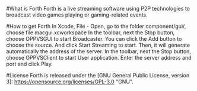 #What is Forth
Forth is a live streaming software using P2P technologies to broadcast video games playing or gaming-related events.

#How to get Forth
In Xcode, File - Open, go to the folder component/gui/, choose file macgui.xcworkspace
In the toolbar, next the Stop button, choose OPPVSGUI to start Broadcaster. You can click the Add button to choose the source. And click Start Streaming to start. Then, it will generate automatically the address of the server.
In the toolbar, next the Stop button, choose OPPVSClient to start User application. Enter the server address and port and click Play.

#License
Forth is released under the [GNU General Public License, version 3]: https://opensource.org/licenses/GPL-3.0 "GNU".

